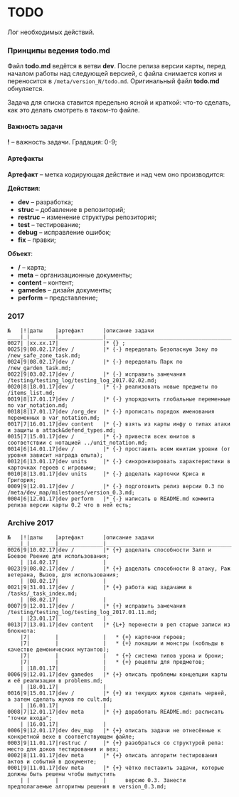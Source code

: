 # TODO
Лог необходимых действий.

### Принципы ведения todo.md
Файл **todo.md** ведётся в ветви **dev**. После релиза версии карты, перед началом работы над следующей версией, с файла снимается копия и переносится в `/meta/version_N/todo.md`. Оригинальный файл **todo.md** обнуляется.

Задача для списка ставится предельно ясной и краткой: что-то сделать, как это делать смотреть в таком-то файле.

#### Важность задачи
**!** &ndash; важность задачи. Градация: 0-9;

#### Артефакты
**Артефакт** &ndash; метка кодирующая действие и над чем оно производится:

**Действия**:

* **dev** &ndash; разработка;
* **struc** &ndash; добавление в репозиторий;
* **restruc** &ndash; изменение структуры репозитория;
* **test** &ndash; тестирование;
* **debug** &ndash; исправление ошибок;
* **fix** &ndash; правки;

**Объект**:

* **/** &ndash; карта;
* **meta** &ndash; организационные документы;
* **content** &ndash; контент;
* **gamedes** &ndash; дизайн документы;
* **perform** &ndash; представление;

### 2017
	№   |!|даты    |артефакт      |описание задачи                                                              
	____|_|________|______________|______________________________________________________________________________
	0027| |хх.хх.17|              |* {} ;
	0025|9|08.02.17|dev /         |* {-} переделать Безопасную Зону по /new_safe_zone_task.md;
	0024|9|08.02.17|dev /         |* {-} переделать Парк по /new_garden_task.md;
	0022|9|03.02.17|dev /         |* {-} исправить замечания /testing/testing_log/testing_log_2017.02.02.md;
	0020|8|18.01.17|dev /         |* {-} реализовать новые предметы по /items_list.md;
	0019|8|17.01.17|dev /         |* {-} упорядочить глобальные переменные по var_notation.md;
	0018|8|17.01.17|dev /org_dev  |* {-} прописать порядок именования переменных в var_notation.md;
	0017|7|16.01.17|dev content   |* {-} взять из карты инфу о типах атаки и защиты в attack&defend_types.md;
	0015|7|15.01.17|dev /         |* {-} привести всех юнитов в соответствии с нотацией ../unit_notation.md;
	0014|6|14.01.17|dev /         |* {-} проставить всем юнитам уровни (от уровня зависит награда опыта);
	0012|6|13.01.17|dev units     |* {-} синхронизировать характеристики в карточках героев с игровыми;
	0010|8|13.01.17|dev units     |* {-} доделать карточки Криса и Григория;
	0009|9|12.01.17|dev /         |* {-} подготовить релиз версии 0.3 по /meta/dev_map/milestones/version_0.3.md;
	0004|6|12.01.17|dev perform   |* {-} написать в README.md коммита релиза версии карты 0.2 что в ней есть;

### Archive 2017
	№   |!|даты    |артефакт      |описание задачи                                                              
	____|_|________|______________|______________________________________________________________________________
	0026|9|10.02.17|dev /         |* {+} доделать способности Залп и Боевое Рвение для использования;
	    | |14.02.17|              |
	0023|9|08.02.17|dev /         |* {+} доделать способности В атаку, Раж ветерана, Вызов, для использования;
	    | |08.02.17|              |
	0021|9|31.01.17|dev /         |* {+} работа над задачами в /tasks/_task_index.md;
	    | |08.02.17|              |
	0007|9|12.01.17|dev /         |* {+} исправить замечания /testing/testing_log/testing_log_2017.01.11.md;
	    | |23.01.17|              |
	0013|7|13.01.17|dev content   |* {L+} перенести в реп старые записи из блокнота:
	    |7|        |              |   * {+} карточки героев;
	    |7|        |              |   * {+} локации и монстры (кобльды в качестве демонических мутантов);
	    |7|        |              |   * {+} система типов урона и брони;
	    |7|        |              |   * {+} рецепты для предметов;
	    | |18.01.17|              |
	0006|9|12.01.17|dev gamedes   |* {+} описать проблемы концепции карты и её реализации в problems.md;
	    | |18.01.17|              |
	0016|9|15.01.17|dev /         |* {+} из текущих жуков сделать червей, а затем сделать жуков по cult.md;
	    | |16.01.17|              |
	0008|7|12.01.17|dev meta      |* {+} доработать README.md: расписать "точки входа";
	    | |16.01.17|              |
	0006|9|12.01.17|dev dev_map   |* {+} описать задачи не отнесённые к конкретной вехе в соответствующем файле;
	0003|9|11.01.17|restruc /     |* {+} разобраться со структурой репа: место для доков тестирования и вех;
	0002|8|11.01.17|dev meta      |* {+} описать алгоритм тестирования актов и событий в документе;
	0001|9|11.01.17|dev meta      |* {+} чётко поставить задачи, которые должны быть решены чтобы выпустить
	    | |        |              |      версию 0.3. Занести предполагаемые алгоритмы решения в version_0.3.md;
